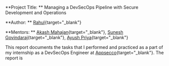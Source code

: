 **Project Title: ** Managing a DevSecOps Pipeline with Secure Development and Operations

**Author: ** [Rahul](https://www.linkedin.com/in/nxi0us/){target="_blank"}

**Mentors: ** [Akash Mahajan](https://twitter.com/makash){target="_blank"}, [Sunesh Govindaraj](https://twitter.com/suneshgovind){target="_blank"}, [Ayush Priya](https://twitter.com/ayushpriya10){target="_blank"}

This report documents the tasks that I performed and practiced as a part of my internship as a DevSecOps Engineer at [Appsecco](https://appsecco.com){target="_blank"}. The report is 
